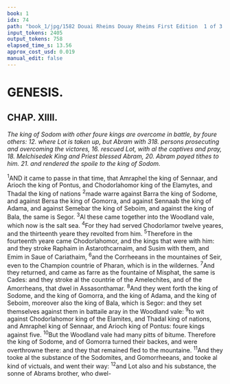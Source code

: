 ```yaml
---
book: 1
idx: 74
path: "book_1/jpg/1582 Douai Rheims Douay Rheims First Edition  1 of 3 1609 Old Testament.pdf-74.jpg"
input_tokens: 2405
output_tokens: 758
elapsed_time_s: 13.56
approx_cost_usd: 0.019
manual_edit: false
---
```

# GENESIS.

## CHAP. XIIII.

*The king of Sodom with other foure kings are overcome in battle, by foure others: 12. where Lot is taken up, but Abram with 318. persons prosecuting and overcoming the victores, 16. rescued Lot, with al the captives and pray, 18. Melchisedek King and Priest blessed Abram, 20. Abram payed tithes to him. 21. and rendered the spoile to the king of Sodom.*

<sup>1</sup>AND it came to passe in that time, that Amraphel the king of Sennaar, and Arioch the king of Pontus, and Chodorlahomor king of the Elamytes, and Thadal the king of nations <sup>2</sup>made warre against Barra the king of Sodome, and against Bersa the king of Gomorra, and against Sennaab the king of Adama, and against Semebar the king of Seboim, and against the king of Bala, the same is Segor. <sup>3</sup>Al these came together into the Woodland vale, which now is the salt sea. <sup>4</sup>For they had served Chodorlamor twelve yeares, and the thirteenth yeare they revolted from him. <sup>5</sup>Therefore in the fourteenth yeare came Chodorlahomor, and the kings that were with him: and they stroke Raphaim in Astarothcarnaim, and Susim with them, and Emim in Saue of Cariathaim, <sup>6</sup>and the Corrheeans in the mountaines of Seir, even to the Champion countrie of Pharan, which is in the wildernes. <sup>7</sup>And they returned, and came as farre as the fountaine of Misphat, the same is Cades: and they stroke al the countrie of the Amelechites, and of the Amorrheans, that dwel in Assasonthamar. <sup>8</sup>And they went forth the king of Sodome, and the king of Gomorra, and the king of Adama, and the king of Seboim, moreover also the king of Bala, which is Segor: and they set themselves against them in battaile aray in the Woodland vale: <sup>9</sup>to wit against Chodorlahomor king of the Elamites, and Thadal king of nations, and Amraphel king of Sennaar, and Arioch king of Pontus: foure kings against five. <sup>10</sup>But the Woodland vale had many pitts of bitume. Therefore the king of Sodome, and of Gomorra turned their backes, and were overthrowne there: and they that remained fled to the mountaine. <sup>11</sup>And they tooke al the substance of the Sodomites, and Gomorrheeans, and tooke al kind of victuals, and went their way: <sup>12</sup>and Lot also and his substance, the sonne of Abrams brother, who dwel-